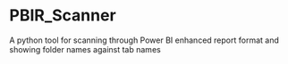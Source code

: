 # PBIR_Scanner
A python tool for scanning through Power BI enhanced report format and showing folder names against tab names
